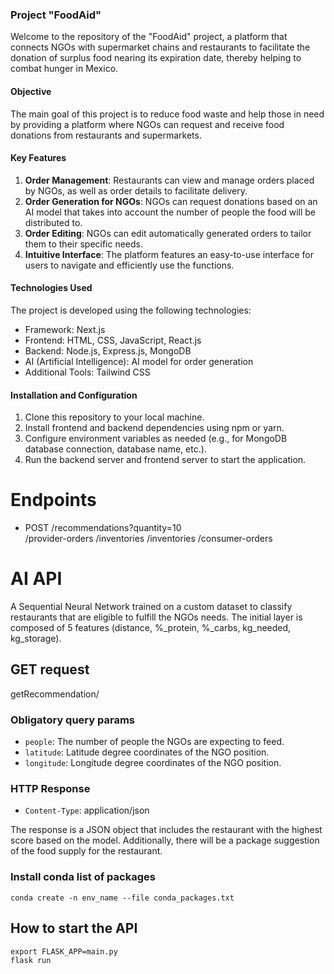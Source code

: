 ### Project "FoodAid"

Welcome to the repository of the "FoodAid" project, a platform that connects NGOs with supermarket chains and restaurants to facilitate the donation of surplus food nearing its expiration date, thereby helping to combat hunger in Mexico.

#### Objective

The main goal of this project is to reduce food waste and help those in need by providing a platform where NGOs can request and receive food donations from restaurants and supermarkets.

#### Key Features

1. **Order Management**: Restaurants can view and manage orders placed by NGOs, as well as order details to facilitate delivery.
2. **Order Generation for NGOs**: NGOs can request donations based on an AI model that takes into account the number of people the food will be distributed to.
3. **Order Editing**: NGOs can edit automatically generated orders to tailor them to their specific needs.
4. **Intuitive Interface**: The platform features an easy-to-use interface for users to navigate and efficiently use the functions.

#### Technologies Used

The project is developed using the following technologies:

- Framework: Next.js
- Frontend: HTML, CSS, JavaScript, React.js
- Backend: Node.js, Express.js, MongoDB
- AI (Artificial Intelligence): AI model for order generation
- Additional Tools: Tailwind CSS

#### Installation and Configuration

1. Clone this repository to your local machine.
2. Install frontend and backend dependencies using npm or yarn.
3. Configure environment variables as needed (e.g., for MongoDB database connection, database name, etc.).
4. Run the backend server and frontend server to start the application.

# Endpoints

-  POST /recommendations?quantity=10     
/provider-orders
/inventories
/inventories
/consumer-orders


# AI API

A Sequential Neural Network trained on a custom dataset to classify restaurants that are eligible to fulfill the NGOs needs. The initial layer is composed of 5 features (distance, %_protein, %_carbs, kg_needed, kg_storage).

## GET request

getRecommendation/

### Obligatory query params

- `people`: The number of people the NGOs are expecting to feed.
- `latitude`: Latitude degree coordinates of the NGO position.
- `longitude`: Longitude degree coordinates of the NGO position.

### HTTP Response

- `Content-Type`: application/json

The response is a JSON object that includes the restaurant with the highest score based on the model. Additionally, there will be a package suggestion of the food supply for the restaurant.

### Install conda list of packages
```
conda create -n env_name --file conda_packages.txt
```

## How to start the API

```
export FLASK_APP=main.py
flask run
```
